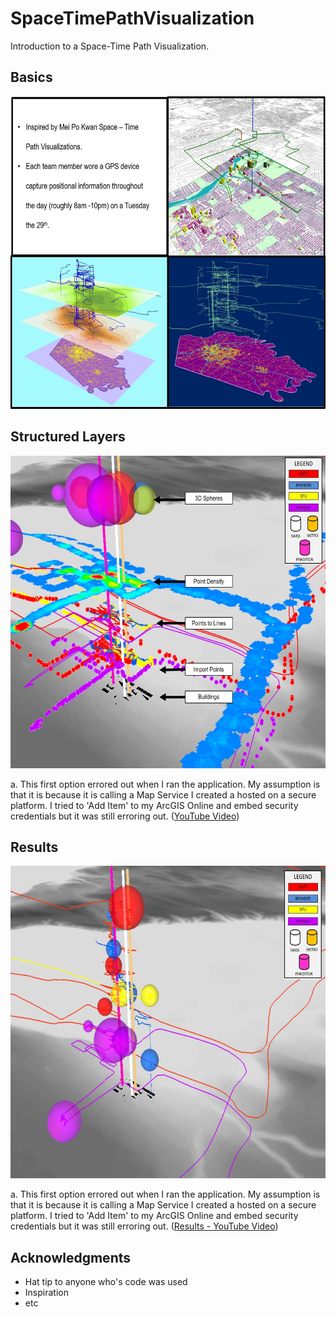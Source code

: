 # SpaceTimePathVisualization
Introduction to a Space-Time Path Visualization.
## Basics
<img src= "images/MeiPoKwan.jpg" width = "800" height = "500">

## Structured Layers
<img src= "images/3D_LayerStructure.jpg" width = "800" height = "500">

a. This first option errored out when I ran the application. My assumption is that it is because it is calling a Map Service I created a hosted on a secure platform. I tried to 'Add Item' to my ArcGIS Online and embed security credentials but it was still erroring out. (<a href="https://youtu.be/F-1FVWIzzqo">YouTube Video</a>)

## Results
<img src= "images/3d_Results.jpg" width = "800" height = "500">

a. This first option errored out when I ran the application. My assumption is that it is because it is calling a Map Service I created a hosted on a secure platform. I tried to 'Add Item' to my ArcGIS Online and embed security credentials but it was still erroring out. (<a href="https://youtu.be/BXLYv3krnqs" target="_blank">Results - YouTube Video</a>)

## Acknowledgments

* Hat tip to anyone who's code was used
* Inspiration
* etc
